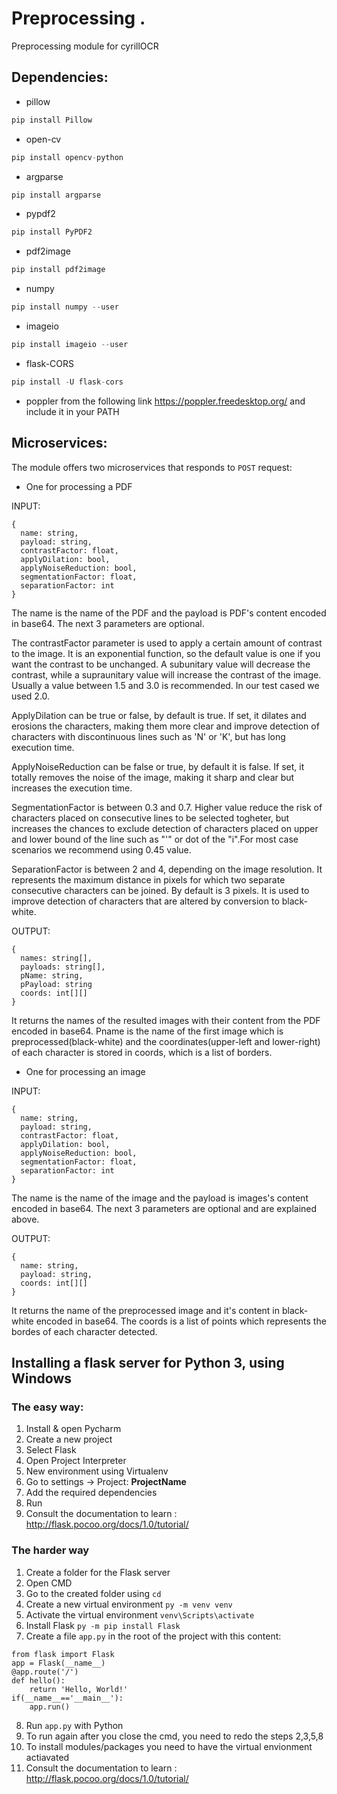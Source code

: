 # Preprocessing . 
Preprocessing module for cyrillOCR

## Dependencies:
* pillow
```python
pip install Pillow
```

* open-cv

```python
pip install opencv-python
```

* argparse

```python
pip install argparse
```

* pypdf2

```python
pip install PyPDF2
```

* pdf2image

```python
pip install pdf2image
```

* numpy 

```python
pip install numpy --user
```

* imageio 

```python
pip install imageio --user
```

* flask-CORS

```python
pip install -U flask-cors
```

* poppler from the following link https://poppler.freedesktop.org/ and include it in your PATH


## Microservices:
The module offers two microservices that responds to ```POST``` request:

* One for processing a PDF

INPUT:
```
{
  name: string,
  payload: string,
  contrastFactor: float,
  applyDilation: bool,
  applyNoiseReduction: bool,
  segmentationFactor: float,
  separationFactor: int
}
```
  The name is the name of the PDF and the payload is PDF's content encoded in base64. The next 3 parameters are optional. 
  
The contrastFactor parameter is used to apply a certain amount of contrast to the image. It is an exponential function, so the default value is one if you want the contrast to be unchanged. A subunitary value will decrease the contrast, while a supraunitary value will increase the contrast of the image. Usually a value between 1.5 and 3.0 is recommended. In our test cased we used 2.0.
  
  ApplyDilation can be true or false, by default is true. If set, it dilates and erosions the characters, making them more clear and improve detection of characters with discontinuous lines such as 'N' or 'K', but has long execution time.
  
  ApplyNoiseReduction can be false or true, by default it is false. If set, it totally removes the noise of the image, making it sharp and clear but increases the execution time.
  
  SegmentationFactor is between 0.3 and 0.7. Higher value reduce the risk of characters placed on consecutive lines to be selected togheter, but increases the chances to exclude detection of characters placed on upper and lower bound of the line such as "'" or dot of the "i".For most case scenarios we recommend using 0.45 value.
  
  SeparationFactor is between 2 and 4, depending on the image resolution. It represents the maximum distance in pixels for which two separate consecutive characters can be joined. By default is 3 pixels. It is used to improve detection of characters that are altered by conversion to black-white.
  
OUTPUT:
```
{
  names: string[],
  payloads: string[],
  pName: string,
  pPayload: string
  coords: int[][]
}
```
  It returns the names of the resulted images with their content from the PDF encoded in base64. Pname is the name of the first image which is preprocessed(black-white) and the coordinates(upper-left and lower-right) of each character is stored in coords, which is a list of borders.



* One for processing an image

INPUT:
```
{
  name: string,
  payload: string,
  contrastFactor: float,
  applyDilation: bool,
  applyNoiseReduction: bool,
  segmentationFactor: float,
  separationFactor: int
}
```

The name is the name of the image and the payload is images's content encoded in base64. The next 3 parameters are optional and are explained above. 

OUTPUT:
```
{
  name: string,
  payload: string,
  coords: int[][]
}
```

It returns the name of the preprocessed image and it's content in black-white encoded in base64. The coords is a list of points which represents the bordes of each character detected.

  

## Installing a flask server for Python 3, using Windows
### The easy way:
  1. Install & open Pycharm
  2. Create a new project
  3. Select Flask
  4. Open Project Interpreter
  5. New environment using Virtualenv
  6. Go to settings -> Project: __ProjectName__
  7. Add the required dependencies
  8. Run
  9. Consult the documentation to learn : http://flask.pocoo.org/docs/1.0/tutorial/
  
### The harder way
  1. Create a folder for the Flask server
  2. Open CMD
  3. Go to the created folder using ```cd```
  4. Create a new virtual environment ```py -m venv venv```
  5. Activate the virtual environment ```venv\Scripts\activate```
  6. Install Flask ```py -m pip install Flask```
  7. Create a file ```app.py``` in the root of the project with this content:
  ```
  from flask import Flask
  app = Flask(__name__)
  @app.route('/')
  def hello():
      return 'Hello, World!'
  if(__name__=='__main__'):
	  app.run()
  ```
  8. Run ```app.py``` with Python
  9. To run again after you close the cmd, you need to redo the steps 2,3,5,8
  10. To install modules/packages you need to have the virtual envionment actiavated
  11. Consult the documentation to learn : http://flask.pocoo.org/docs/1.0/tutorial/

